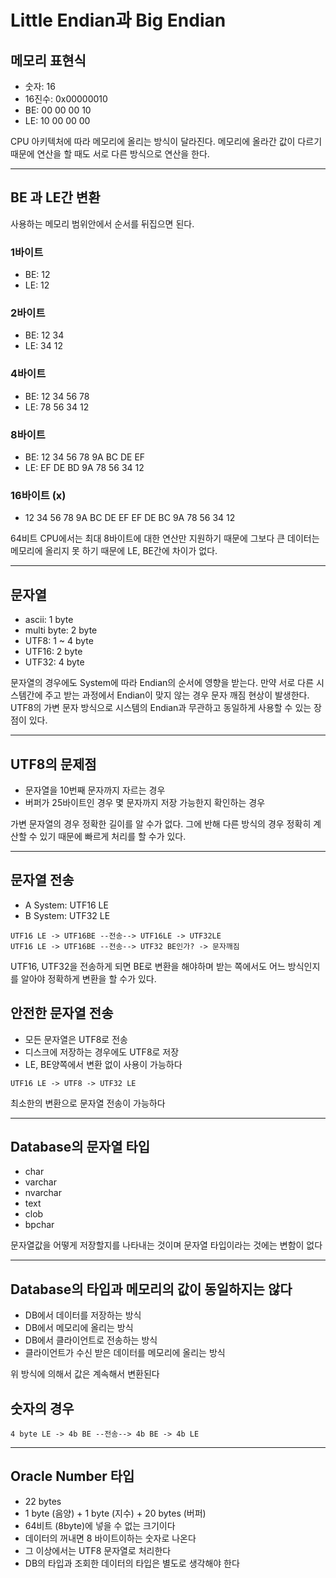 
# Little Endian과 Big Endian

## 메모리 표현식
- 숫자: 16
- 16진수: 0x00000010
- BE: 00 00 00 10
- LE: 10 00 00 00

CPU 아키텍처에 따라 메모리에 올리는 방식이 달라진다.
메모리에 올라간 값이 다르기 때문에 연산을 할 때도 서로 다른 방식으로 연산을 한다.

---

## BE 과 LE간 변환
사용하는 메모리 범위안에서 순서를 뒤집으면 된다.

### 1바이트
- BE: 12
- LE: 12

### 2바이트
- BE: 12 34
- LE: 34 12

### 4바이트
- BE: 12 34 56 78
- LE: 78 56 34 12

### 8바이트
- BE: 12 34 56 78 9A BC DE EF
- LE: EF DE BD 9A 78 56 34 12

### 16바이트 (x)
- 12 34 56 78 9A BC DE EF EF DE BC 9A 78 56 34 12

64비트 CPU에서는 최대 8바이트에 대한 연산만 지원하기 때문에 그보다 큰 데이터는 메모리에 올리지 못 하기 때문에 LE, BE간에 차이가 없다. 

---

## 문자열
- ascii: 1 byte
- multi byte: 2 byte
- UTF8: 1 ~ 4 byte
- UTF16: 2 byte
- UTF32: 4 byte

문자열의 경우에도 System에 따라 Endian의 순서에 영향을 받는다. 만약 서로 다른 시스템간에 주고 받는 과정에서 Endian이 맞지 않는 경우 문자 깨짐 현상이 발생한다.
UTF8의 가변 문자 방식으로 시스템의 Endian과 무관하고 동일하게 사용할 수 있는 장점이 있다.


---

## UTF8의 문제점
- 문자열을 10번째 문자까지 자르는 경우
- 버퍼가 25바이트인 경우 몇 문자까지 저장 가능한지 확인하는 경우

가변 문자열의 경우 정확한 길이를 알 수가 없다. 그에 반해 다른 방식의 경우 정확히 계산할 수 있기 때문에 빠르게 처리를 할 수가 있다.

---

## 문자열 전송
- A System: UTF16 LE
- B System: UTF32 LE

```
UTF16 LE -> UTF16BE --전송--> UTF16LE -> UTF32LE
UTF16 LE -> UTF16BE --전송--> UTF32 BE인가? -> 문자깨짐
```
UTF16, UTF32을 전송하게 되면 BE로 변환을 해야하며 받는 쪽에서도 어느 방식인지를 알아야 정확하게 변환을 할 수가 있다.

## 안전한 문자열 전송
- 모든 문자열은 UTF8로 전송
- 디스크에 저장하는 경우에도 UTF8로 저장
- LE, BE양쪽에서 변환 없이 사용이 가능하다

```
UTF16 LE -> UTF8 -> UTF32 LE
```
최소한의 변환으로 문자열 전송이 가능하다


---

## Database의 문자열 타입
- char
- varchar
- nvarchar
- text
- clob
- bpchar

문자열값을 어떻게 저장할지를 나타내는 것이며 문자열 타입이라는 것에는 변함이 없다

---

## Database의 타입과 메모리의 값이 동일하지는 않다

- DB에서 데이터를 저장하는 방식
- DB에서 메모리에 올리는 방식
- DB에서 클라이언트로 전송하는 방식
- 클라이언트가 수신 받은 데이터를 메모리에 올리는 방식

위 방식에 의해서 값은 계속해서 변환된다

## 숫자의 경우

```
4 byte LE -> 4b BE --전송--> 4b BE -> 4b LE
```

---

## Oracle Number 타입
- 22 bytes
- 1 byte (음양) + 1 byte (지수) + 20 bytes (버퍼)
- 64비트 (8byte)에 넣을 수 없는 크기이다
- 데이터의 꺼내면 8 바이트이하는 숫자로 나온다
- 그 이상에서는 UTF8 문자열로 처리한다
- DB의 타입과 조회한 데이터의 타입은 별도로 생각해야 한다





